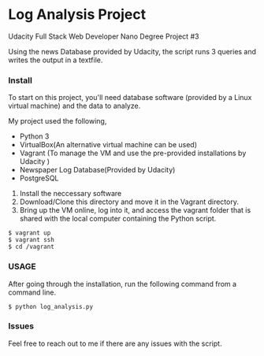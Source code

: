 # Log Analysis Project
Udacity Full Stack Web Developer Nano Degree Project #3

Using the news Database provided by Udacity, the script runs 3 queries and writes the output in a textfile. 

### Install
To start on this project, you'll need database software (provided by a Linux virtual machine) and the data to analyze.

My project used the following,
* Python 3
* VirtualBox(An alternative virtual machine can be used) 
* Vagrant (To manage the VM and use the pre-provided installations by Udacity )
* Newspaper Log Database(Provided by Udacity)
* PostgreSQL

1. Install the neccessary software
2. Download/Clone this directory and move it in the Vagrant directory.
3. Bring up the VM online, log into it, and access the vagrant folder that is shared with the local computer containing the Python script.
```
$ vagrant up
$ vagrant ssh
$ cd /vagrant
```

### USAGE

After going through the installation, run the following command from a command line. 
```
$ python log_analysis.py
```


	
### Issues
Feel free to reach out to me if there are any issues with the script. 

